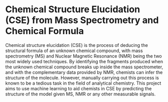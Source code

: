 # Chemical Structure Elucidation (CSE) from Mass Spectrometry and Chemical Formula

Chemical structure elucidation (CSE) is the process of deducing the structural formula of an unknown chemical compound, with mass spectrometry (MS) and Nuclear Magnetic Resonance (NMR) being the two most widely used techniques. By identifying the fragments produced when the unknown chemical compound breaks up inside the mass spectrometer, and with the complementary data provided by NMR, chemists can infer the structure of the molecule. However, manually carrying out this process is known to be a tedious task in the field of analytical chemistry. This project aims to use machine learning to aid chemists in CSE by predicting the structure of the model given MS, NMR or any other measurable signals.

